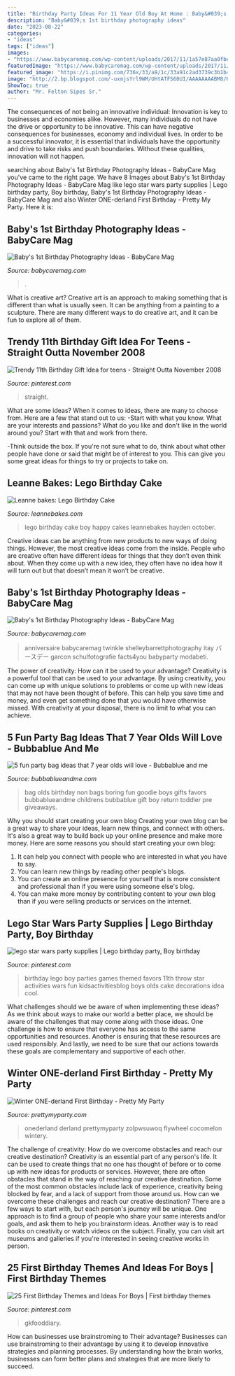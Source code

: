 ```yaml
---
title: "Birthday Party Ideas For 11 Year Old Boy At Home : Baby&#039;s 1st Birthday Photography Ideas"
description: "Baby&#039;s 1st birthday photography ideas"
date: "2023-08-22"
categories:
- "ideas"
tags: ["ideas"]
images:
- "https://www.babycaremag.com/wp-content/uploads/2017/11/1a57e87aa0fbe392c3dfa9a26e8dad4c.jpg"
featuredImage: "https://www.babycaremag.com/wp-content/uploads/2017/11/0ac37b44f505a358ebba79288dc4d757.jpg"
featured_image: "https://i.pinimg.com/736x/33/a9/1c/33a91c2ad3739c3b1b4d32902f80fd26.jpg"
image: "http://2.bp.blogspot.com/-uxmjsYrl9WM/UHtATFS60UI/AAAAAAAABM8/HEYyBU4DZ68/s1600/DSC_0040.jpg"
ShowToc: true
author: "Mr. Felton Sipes Sr."
---
```



The consequences of not being an innovative individual:
Innovation is key to businesses and economies alike. However, many individuals do not have the drive or opportunity to be innovative. This can have negative consequences for businesses, economy and individual lives. In order to be a successful innovator, it is essential that individuals have the opportunity and drive to take risks and push boundaries. Without these qualities, innovation will not happen.

	

		
searching about Baby&#039;s 1st Birthday Photography Ideas - BabyCare Mag you've came to the right page. We have 8 Images about Baby&#039;s 1st Birthday Photography Ideas - BabyCare Mag like lego star wars party supplies | Lego birthday party, Boy birthday, Baby&#039;s 1st Birthday Photography Ideas - BabyCare Mag and also Winter ONE-derland First Birthday - Pretty My Party. Here it is:
		
    
## Baby&#039;s 1st Birthday Photography Ideas - BabyCare Mag

<img loading=lazy src="https://www.babycaremag.com/wp-content/uploads/2017/11/0ac37b44f505a358ebba79288dc4d757.jpg" onerror="this.onerror=null;this.src='https://tse3.mm.bing.net/th?id=OIP.klNRzutmgQNOLfvzBgG_6wDMEy&amp;pid=15.1';" alt="Baby&#039;s 1st Birthday Photography Ideas - BabyCare Mag">

_Source: babycaremag.com_

>. 

	

What is creative art?
Creative art is an approach to making something that is different than what is usually seen. It can be anything from a painting to a sculpture. There are many different ways to do creative art, and it can be fun to explore all of them.

    
## Trendy 11th Birthday Gift Idea For Teens - Straight Outta November 2008

<img loading=lazy src="https://i.pinimg.com/736x/33/a9/1c/33a91c2ad3739c3b1b4d32902f80fd26.jpg" onerror="this.onerror=null;this.src='https://tse2.mm.bing.net/th?id=OIP.q3PmKRTjq9eS5HHRRU_V2wHaJ4&amp;pid=15.1';" alt="Trendy 11th Birthday Gift Idea for teens - Straight Outta November 2008">

_Source: pinterest.com_

>straight. 

	

What are some ideas?
When it comes to ideas, there are many to choose from. Here are a few that stand out to us:
-Start with what you know. What are your interests and passions? What do you like and don't like in the world around you? Start with that and work from there.

-Think outside the box. If you're not sure what to do, think about what other people have done or said that might be of interest to you. This can give you some great ideas for things to try or projects to take on.

    
## Leanne Bakes: Lego Birthday Cake

<img loading=lazy src="http://2.bp.blogspot.com/-uxmjsYrl9WM/UHtATFS60UI/AAAAAAAABM8/HEYyBU4DZ68/s1600/DSC_0040.jpg" onerror="this.onerror=null;this.src='https://tse3.mm.bing.net/th?id=OIP._obZSPEy6JWvT3a9SJvFlgHaLE&amp;pid=15.1';" alt="Leanne bakes: Lego Birthday Cake">

_Source: leannebakes.com_

>lego birthday cake boy happy cakes leannebakes hayden october. 

	

Creative ideas can be anything from new products to new ways of doing things. However, the most creative ideas come from the inside. People who are creative often have different ideas for things that they don’t even think about. When they come up with a new idea, they often have no idea how it will turn out but that doesn’t mean it won’t be creative.

    
## Baby&#039;s 1st Birthday Photography Ideas - BabyCare Mag

<img loading=lazy src="https://www.babycaremag.com/wp-content/uploads/2017/11/1a57e87aa0fbe392c3dfa9a26e8dad4c.jpg" onerror="this.onerror=null;this.src='https://tse3.mm.bing.net/th?id=OIP.ZSgqII6HgZeXUZuT2d93awHaKf&amp;pid=15.1';" alt="Baby&#039;s 1st Birthday Photography Ideas - BabyCare Mag">

_Source: babycaremag.com_

>anniversaire babycaremag twinkle shelleybarrettphotography itay バースデー garcon schulfotografie facts4you babyparty modabeti. 

	

The power of creativity: How can it be used to your advantage?
Creativity is a powerful tool that can be used to your advantage. By using creativity, you can come up with unique solutions to problems or come up with new ideas that may not have been thought of before. This can help you save time and money, and even get something done that you would have otherwise missed. With creativity at your disposal, there is no limit to what you can achieve.

    
## 5 Fun Party Bag Ideas That 7 Year Olds Will Love - Bubbablue And Me

<img loading=lazy src="https://bubbablueandme.com/wp-content/uploads/2016/01/5-non-boring-party-bag-ideas-for-kids-Bubbablue-and-me.jpg" onerror="this.onerror=null;this.src='https://tse1.mm.bing.net/th?id=OIP.gkiNpsQM48hHWf9NdWsl7wHaKo&amp;pid=15.1';" alt="5 fun party bag ideas that 7 year olds will love - Bubbablue and me">

_Source: bubbablueandme.com_

>bag olds birthday non bags boring fun goodie boys gifts favors bubbablueandme childrens bubbablue gift boy return toddler pre giveaways. 

	

Why you should start creating your own blog
Creating your own blog can be a great way to share your ideas, learn new things, and connect with others. It's also a great way to build back up your online presence and make more money. Here are some reasons you should start creating your own blog: 
1. It can help you connect with people who are interested in what you have to say. 
2. You can learn new things by reading other people's blogs. 
3. You can create an online presence for yourself that is more consistent and professional than if you were using someone else's blog. 
4. You can make more money by contributing content to your own blog than if you were selling products or services on the internet.

    
## Lego Star Wars Party Supplies | Lego Birthday Party, Boy Birthday

<img loading=lazy src="https://i.pinimg.com/736x/77/9f/71/779f711174ced16b229808fd1926f715--harry-birthday-golden-birthday.jpg" onerror="this.onerror=null;this.src='https://tse1.mm.bing.net/th?id=OIP.offWJR_we4tRtBIEJx_Q5gHaKX&amp;pid=15.1';" alt="lego star wars party supplies | Lego birthday party, Boy birthday">

_Source: pinterest.com_

>birthday lego boy parties games themed favors 11th throw star activities wars fun kidsactivitiesblog boys olds cake decorations idea cool. 

	

What challenges should we be aware of when implementing these ideas?
As we think about ways to make our world a better place, we should be aware of the challenges that may come along with those ideas. One challenge is how to ensure that everyone has access to the same opportunities and resources. Another is ensuring that these resources are used responsibly. And lastly, we need to be sure that our actions towards these goals are complementary and supportive of each other.

    
## Winter ONE-derland First Birthday - Pretty My Party

<img loading=lazy src="https://www.prettymyparty.com/wp-content/uploads/2015/03/winter-wonderland-first-birthday-ideas.jpg" onerror="this.onerror=null;this.src='https://tse3.mm.bing.net/th?id=OIP.hsNYAmI_6mFZyIMDjKB1FAHaKl&amp;pid=15.1';" alt="Winter ONE-derland First Birthday - Pretty My Party">

_Source: prettymyparty.com_

>onederland derland prettymyparty zolpwsuwoq flywheel cocomelon wintery. 

	

The challenge of creativity: How do we overcome obstacles and reach our creative destination?
Creativity is an essential part of any person's life. It can be used to create things that no one has thought of before or to come up with new ideas for products or services. However, there are often obstacles that stand in the way of reaching our creative destination. Some of the most common obstacles include lack of experience, creativity being blocked by fear, and a lack of support from those around us. How can we overcome these challenges and reach our creative destination? There are a few ways to start with, but each person's journey will be unique. One approach is to find a group of people who share your same interests and/or goals, and ask them to help you brainstorm ideas. Another way is to read books on creativity or watch videos on the subject. Finally, you can visit art museums and galleries if you're interested in seeing creative works in person.

    
## 25 First Birthday Themes And Ideas For Boys | First Birthday Themes

<img loading=lazy src="https://i.pinimg.com/736x/bc/1b/a9/bc1ba9063120555d7463eb4496c2e5ac.jpg" onerror="this.onerror=null;this.src='https://tse1.mm.bing.net/th?id=OIP.F_UbeDld10Njd59ZWX6c7AHaLH&amp;pid=15.1';" alt="25 First Birthday Themes and Ideas For Boys | First birthday themes">

_Source: pinterest.com_

>gkfooddiary. 

	

How can businesses use brainstroming to Their advantage?
Businesses can use brainstroming to their advantage by using it to develop innovative strategies and planning processes. By understanding how the brain works, businesses can form better plans and strategies that are more likely to succeed.


